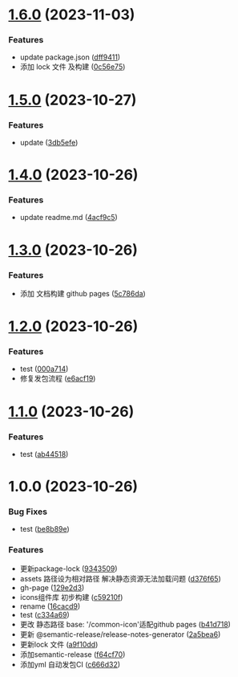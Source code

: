 # [1.6.0](https://github.com/raincolor/common-icon/compare/v1.5.0...v1.6.0) (2023-11-03)


### Features

* update package.json ([dff9411](https://github.com/raincolor/common-icon/commit/dff9411f8c1c320909f6b145233be3e208d9019a))
* 添加 lock 文件 及构建 ([0c56e75](https://github.com/raincolor/common-icon/commit/0c56e7506faf124e1d5c230651501c55a8d85d6b))

# [1.5.0](https://github.com/raincolor/common-icon/compare/v1.4.0...v1.5.0) (2023-10-27)


### Features

* update ([3db5efe](https://github.com/raincolor/common-icon/commit/3db5efead41b153efaf4810d920c31a028d305a2))

# [1.4.0](https://github.com/raincolor/common-icon/compare/v1.3.0...v1.4.0) (2023-10-26)


### Features

* update readme.md ([4acf9c5](https://github.com/raincolor/common-icon/commit/4acf9c5db73b9e350a2582fb5078bf4112fc5222))

# [1.3.0](https://github.com/raincolor/common-icon/compare/v1.2.0...v1.3.0) (2023-10-26)


### Features

* 添加 文档构建  github pages ([5c786da](https://github.com/raincolor/common-icon/commit/5c786dac8606fb43d5f5fda8b90210c78cd1d677))

# [1.2.0](https://github.com/raincolor/common-icon/compare/v1.1.0...v1.2.0) (2023-10-26)


### Features

* test ([000a714](https://github.com/raincolor/common-icon/commit/000a7140fdcb86b71070c513073053d6805be6a3))
* 修复发包流程 ([e6acf19](https://github.com/raincolor/common-icon/commit/e6acf1909069684b92cdf0cc56dd6c7dfb1be8c4))

# [1.1.0](https://github.com/raincolor/common-icon/compare/v1.0.0...v1.1.0) (2023-10-26)


### Features

* test ([ab44518](https://github.com/raincolor/common-icon/commit/ab4451813f4997267b65443fd83a22f1905d4046))

# 1.0.0 (2023-10-26)


### Bug Fixes

* test ([be8b89e](https://github.com/raincolor/common-icon/commit/be8b89e62d5e15b0b76055e4273ff738bd31fd73))


### Features

*  更新package-lock ([9343509](https://github.com/raincolor/common-icon/commit/9343509a09c5a6d36cf4d40ce56813237bdcd97c))
* assets 路径设为相对路径 解决静态资源无法加载问题 ([d376f65](https://github.com/raincolor/common-icon/commit/d376f652ef8cc0368c36794d122ca9ab42dd9af6))
* gh-page ([129e2d3](https://github.com/raincolor/common-icon/commit/129e2d36db0d8c51559ebdfd5793b00e8151d23e))
* icons组件库 初步构建 ([c59210f](https://github.com/raincolor/common-icon/commit/c59210f82604723069727784682c0969779e35b3))
* rename ([16cacd9](https://github.com/raincolor/common-icon/commit/16cacd98ae58bc247f4b424e3f17997eecd0e465))
* test ([c334a69](https://github.com/raincolor/common-icon/commit/c334a69481975a5dba6f089d62658e53a57ea5a5))
* 更改 静态路径 base: '/common-icon'适配github pages ([b41d718](https://github.com/raincolor/common-icon/commit/b41d7189cefd4a84fba65a9701a074e622c2688f))
* 更新 @semantic-release/release-notes-generator ([2a5bea6](https://github.com/raincolor/common-icon/commit/2a5bea6799690ff92eecfbda5dc05e1ea6296e3d))
* 更新lock 文件 ([a9f10dd](https://github.com/raincolor/common-icon/commit/a9f10ddf5e4eda9a9da139c91e4802870f1f20bd))
* 添加semantic-release ([f64cf70](https://github.com/raincolor/common-icon/commit/f64cf707255e7fa62d5485a4a335a46357dfcf39))
* 添加yml 自动发包CI ([c666d32](https://github.com/raincolor/common-icon/commit/c666d323c62ed3a58ff3ac159f8007824397fea8))

